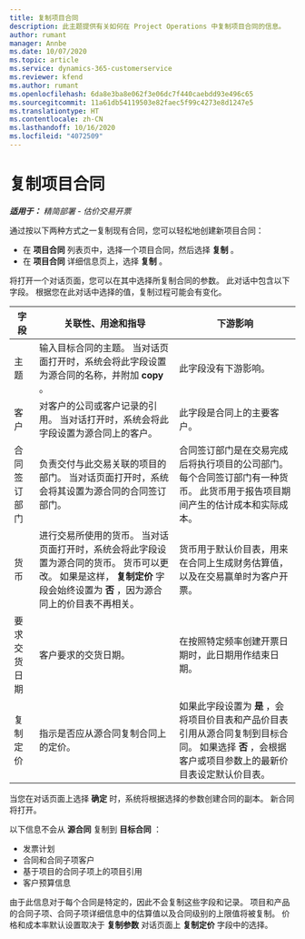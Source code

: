 ```yaml
---
title: 复制项目合同
description: 此主题提供有关如何在 Project Operations 中复制项目合同的信息。
author: rumant
manager: Annbe
ms.date: 10/07/2020
ms.topic: article
ms.service: dynamics-365-customerservice
ms.reviewer: kfend
ms.author: rumant
ms.openlocfilehash: 6da8e3ba8e062f3e06dc7f440caebdd93e496c65
ms.sourcegitcommit: 11a61db54119503e82faec5f99c4273e8d1247e5
ms.translationtype: HT
ms.contentlocale: zh-CN
ms.lasthandoff: 10/16/2020
ms.locfileid: "4072509"
---
```

# <a name="copying-project-contracts"></a>复制项目合同

_**适用于：** 精简部署 - 估价交易开票_

通过按以下两种方式之一复制现有合同，您可以轻松地创建新项目合同： 

  - 在 **项目合同** 列表页中，选择一个项目合同，然后选择 **复制** 。
  - 在 **项目合同** 详细信息页上，选择 **复制** 。

将打开一个对话页面，您可以在其中选择所复制合同的参数。 此对话中包含以下字段。 根据您在此对话中选择的值，复制过程可能会有变化。

| **字段** | **关联性、用途和指导** | **下游影响** |
| --- | --- | --- |
| 主题 | 输入目标合同的主题。 当对话页面打开时，系统会将此字段设置为源合同的名称，并附加 **copy** 。 | 此字段没有下游影响。 |
| 客户 | 对客户的公司或客户记录的引用。 当对话打开时，系统会将此字段设置为源合同上的客户。 | 此字段是合同上的主要客户。 |
| 合同签订部门 | 负责交付与此交易关联的项目的部门。 当对话页面打开时，系统会将其设置为源合同的合同签订部门。 | 合同签订部门是在交易完成后将执行项目的公司部门。 每个合同签订部门有一种货币。 此货币用于报告项目期间产生的估计成本和实际成本。 |
| 货币 | 进行交易所使用的货币。 当对话页面打开时，系统会将此字段设置为源合同的货币。 货币可以更改。 如果是这样， **复制定价** 字段会始终设置为 **否** ，因为源合同上的价目表不再相关。 | 货币用于默认价目表，用来在合同上生成财务估算值，以及在交易赢单时为客户开票。 |
| 要求交货日期 | 客户要求的交货日期。 | 在按照特定频率创建开票日期时，此日期用作结束日期。 |
| 复制定价 | 指示是否应从源合同复制合同上的定价。 | 如果此字段设置为 **是** ，会将项目价目表和产品价目表引用从源合同复制到目标合同。 如果选择 **否** ，会根据客户或项目参数上的最新价目表设定默认价目表。 |

当您在对话页面上选择 **确定** 时，系统将根据选择的参数创建合同的副本。 新合同将打开。

以下信息不会从 **源合同** 复制到 **目标合同** ：

  - 发票计划
  - 合同和合同子项客户
  - 基于项目的合同子项上的项目引用
  - 客户预算信息

由于此信息对于每个合同是特定的，因此不会复制这些字段和记录。 项目和产品的合同子项、合同子项详细信息中的估算值以及合同级别的上限值将被复制。 价格和成本率默认设置取决于 **复制参数** 对话页面上 **复制定价** 字段中的选择。
